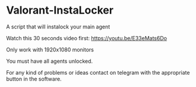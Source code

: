 # Valorant-InstaLocker
A script that will instalock your main agent

Watch this 30 seconds video first: https://youtu.be/E33eMats6Do

Only work with 1920x1080 monitors

You must have all agents unlocked.

For any kind of problems or ideas contact on telegram with the appropriate button in the software.
